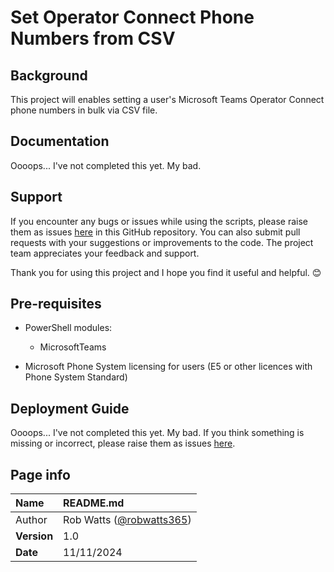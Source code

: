 # Set Operator Connect Phone Numbers from CSV

## Background
This project will enables setting a user's Microsoft Teams Operator Connect phone numbers in bulk via CSV file. 

## Documentation
Oooops... I've not completed this yet. My bad. 

## Support
If you encounter any bugs or issues while using the scripts, please raise them as issues [here](https://github.com/robwatts365/MicrosoftTeamsPhone-SetOperatorConnectPhoneNumberFromCSV/issues) in this GitHub repository. You can also submit pull requests with your suggestions or improvements to the code. The project team appreciates your feedback and support. 

Thank you for using this project and I hope you find it useful and helpful. 😊

## Pre-requisites
* PowerShell modules:
  * MicrosoftTeams

*	Microsoft Phone System licensing for users (E5 or other licences with Phone System Standard)

## Deployment Guide
Oooops... I've not completed this yet. My bad. 
If you think something is missing or incorrect, please raise them as issues [here](https://github.com/robwatts365/MicrosoftTeamsPhone-SetOperatorConnectPhoneNumberFromCSV/issues).

## Page info

| Name | README.md |
| :--- | :--- |
| Author | Rob Watts ([@robwatts365](https://github.com/robwatts365)) |
| **Version** | 1.0 |
| **Date** | 11/11/2024 |
